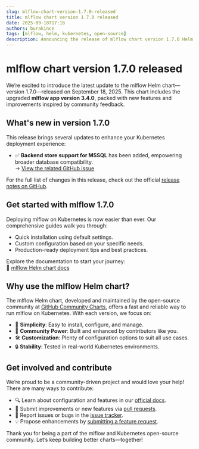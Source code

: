 ```yaml
---
slug: mlflow-chart-version-1.7.0-released
title: mlflow chart version 1.7.0 released
date: 2025-09-18T17:18
authors: burakince
tags: [mlflow, helm, kubernetes, open-source]
description: Announcing the release of mlflow chart version 1.7.0 Helm chart, featuring app version 3.4.0, with new features and community-driven improvements.
---
```


# mlflow chart version 1.7.0 released

We’re excited to introduce the latest update to the mlflow Helm chart—version 1.7.0—released on September 18, 2025. This chart includes the upgraded **mlflow app version 3.4.0**, packed with new features and improvements inspired by community feedback.

## What's new in version 1.7.0

This release brings several updates to enhance your Kubernetes deployment experience:

- ✅ **Backend store support for MSSQL** has been added, empowering broader database compatibility.  
  → [View the related GitHub issue](https://github.com/burakince/mlflow/issues/288)

For the full list of changes in this release, check out the official [release notes on GitHub](https://github.com/community-charts/helm-charts/releases/tag/mlflow-1.7.0).

<!-- truncate -->

## Get started with mlflow 1.7.0

Deploying mlflow on Kubernetes is now easier than ever. Our comprehensive guides walk you through:

- Quick installation using default settings.  
- Custom configuration based on your specific needs.  
- Production-ready deployment tips and best practices.

Explore the documentation to start your journey:  
📘 [mlflow Helm chart docs](https://community-charts.github.io/docs/category/mlflow)

## Why use the mlflow Helm chart?

The mlflow Helm chart, developed and maintained by the open-source community at [GitHub Community Charts](https://github.com/community-charts/helm-charts), offers a fast and reliable way to run mlflow on Kubernetes. With each version, we focus on:

- 🚀 **Simplicity**: Easy to install, configure, and manage.  
- 🤝 **Community Power**: Built and enhanced by contributors like you.  
- 🛠️ **Customization**: Plenty of configuration options to suit all use cases.  
- 🔒 **Stability**: Tested in real-world Kubernetes environments.

## Get involved and contribute

We’re proud to be a community-driven project and would love your help! There are many ways to contribute:

- 🔍 Learn about configuration and features in our [official docs](https://community-charts.github.io/docs/category/mlflow).  
- 🧱 Submit improvements or new features via [pull requests](https://github.com/community-charts/helm-charts).  
- 🐛 Report issues or bugs in the [issue tracker](https://github.com/community-charts/helm-charts/issues).  
- 💡 Propose enhancements by [submitting a feature request](https://github.com/community-charts/helm-charts/issues/new).

Thank you for being a part of the mlflow and Kubernetes open-source community. Let’s keep building better charts—together!